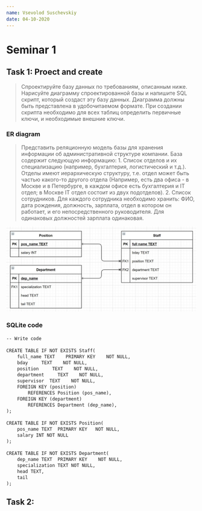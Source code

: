 ```yaml
---
name: Vsevolod Suschevskiy 
date: 04-10-2020
---
```


# Seminar 1

## Task 1: Proect and create

> Спроектируйте базу данных по требованиям, описанным ниже. Нарисуйте диаграмму спроектированной базы и напишите SQL скрипт, который создаст эту базу данных. Диаграмма должны быть представлена в удобочитаемом формате. При создании скрипта необходимо для всех таблиц определить первичные ключи, и необходимые внешние ключи.

### ER diagram 

>Представить реляционную модель базы для хранения информации об административной структуре компании. База содержит следующую информацию: 1. Список отделов и их специализацию (например, бухгалтерия, логистический и т.д.). Отделы имеют иерархическую структуру, т.е. отдел может быть частью какого-то другого отдела (Например, есть два офиса - в Москве и в Петербурге, в каждом офисе есть бухгалтерия и IT отдел; в Москве IT отдел состоит из двух подотделов). 2. Список сотрудников. Для каждого сотрудника необходимо хранить: ФИО, дата рождения, должность, зарплата, отдел в котором он работает, и его непосредственного руководителя. Для одинаковых должностей зарплата одинаковая.

![ER](https://github.com/vvseva/SQLite_course/blob/main/task1/task_1%20ER.jpg?raw=true)

### SQLite code


    -- Write code 

    CREATE TABLE IF NOT EXISTS Staff(
        full_name TEXT    PRIMARY KEY    NOT NULL,
        bday     TEXT    NOT NULL,
        position     TEXT    NOT NULL,
        department     TEXT    NOT NULL,
        supervisor  TEXT    NOT NULL,
        FOREIGN KEY (position)
            REFERENCES Position (pos_name),
        FOREIGN KEY (department)
            REFERENCES Department (dep_name),
    );

    CREATE TABLE IF NOT EXISTS Position(
        pos_name TEXT  PRIMARY KEY   NOT NULL,
        salary INT NOT NULL
    );

    CREATE TABLE IF NOT EXISTS Department(
        dep_name TEXT  PRIMARY KEY    NOT NULL,
        specialization TEXT NOT NULL,
        head TEXT, 
        tail
    );
   
## Task 2: 
